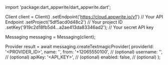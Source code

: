 import 'package:dart_appwrite/dart_appwrite.dart';

Client client = Client()
    .setEndpoint('https://cloud.appwrite.io/v1') // Your API Endpoint
    .setProject('5df5acd0d48c2') // Your project ID
    .setKey('919c2d18fb5d4...a2ae413da83346ad2'); // Your secret API key

Messaging messaging = Messaging(client);

Provider result = await messaging.createTextmagicProvider(
    providerId: '<PROVIDER_ID>',
    name: '<NAME>',
    from: '+12065550100', // (optional)
    username: '<USERNAME>', // (optional)
    apiKey: '<API_KEY>', // (optional)
    enabled: false, // (optional)
);
